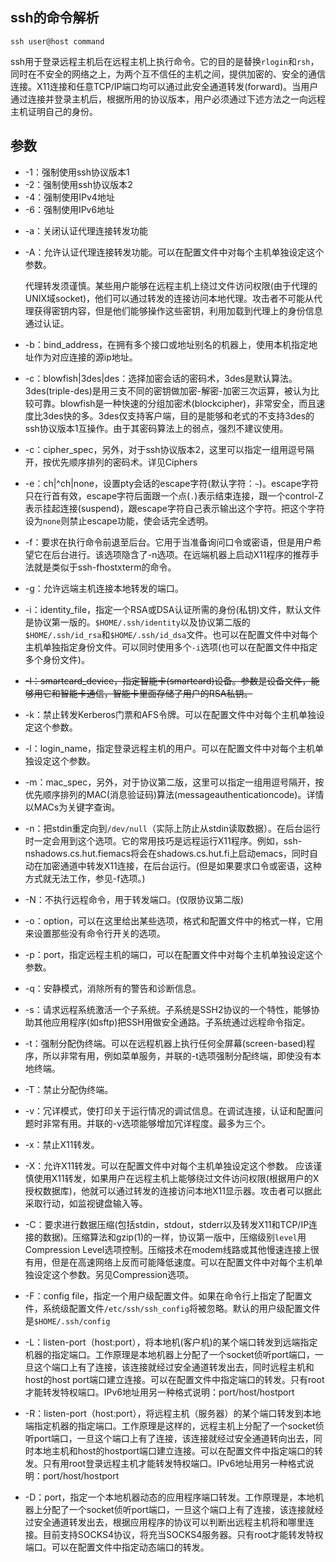 ## ssh的命令解析

```
ssh user@host command
```

ssh用于登录远程主机后在远程主机上执行命令。它的目的是替换`rlogin`和`rsh`，同时在不安全的网络之上，为两个互不信任的主机之间，提供加密的、安全的通信连接。X11连接和任意TCP/IP端口均可以通过此安全通道转发(forward)。当用户通过连接并登录主机后，根据所用的协议版本，用户必须通过下述方法之一向远程主机证明自己的身份。

## 参数

- -1：强制使用ssh协议版本1
- -2：强制使用ssh协议版本2
- -4：强制使用IPv4地址
- -6：强制使用IPv6地址

* -a：关闭认证代理连接转发功能

* -A：允许认证代理连接转发功能。可以在配置文件中对每个主机单独设定这个参数。

    代理转发须谨慎。某些用户能够在远程主机上绕过文件访问权限(由于代理的UNIX域socket)，他们可以通过转发的连接访问本地代理。攻击者不可能从代理获得密钥内容，但是他们能够操作这些密钥，利用加载到代理上的身份信息通过认证。

* -b：bind_address，在拥有多个接口或地址别名的机器上，使用本机指定地址作为对应连接的源ip地址。

* -c：blowfish|3des|des：选择加密会话的密码术，3des是默认算法。3des(triple-des)是用三支不同的密钥做加密-解密-加密三次运算，被认为比较可靠。blowfish是一种快速的分组加密术(blockcipher)，非常安全，而且速度比3des快的多。3des仅支持客户端，目的是能够和老式的不支持3des的ssh协议版本1互操作。由于其密码算法上的弱点，强烈不建议使用。

* -c：cipher_spec，另外，对于ssh协议版本2，这里可以指定一组用逗号隔开，按优先顺序排列的密码术。详见Ciphers

* -e：ch|^ch|none，设置pty会话的escape字符(默认字符：`~`)。escape字符只在行首有效，escape字符后面跟一个点(`.`)表示结束连接，跟一个control-Z表示挂起连接(suspend)，跟escape字符自己表示输出这个字符。把这个字符设为`none`则禁止escape功能，使会话完全透明。

* -f：要求在执行命令前退至后台。它用于当准备询问口令或密语，但是用户希望它在后台进行。该选项隐含了-n选项。在远端机器上启动X11程序的推荐手法就是类似于ssh-fhostxterm的命令。

* -g：允许远端主机连接本地转发的端口。

* -i：identity_file，指定一个RSA或DSA认证所需的身份(私钥)文件，默认文件是协议第一版的。`$HOME/.ssh/identity`以及协议第二版的`$HOME/.ssh/id_rsa`和`$HOME/.ssh/id_dsa`文件。也可以在配置文件中对每个主机单独指定身份文件。可以同时使用多个`-i`选项(也可以在配置文件中指定多个身份文件)。

* ~~-I：smartcard_device，指定智能卡(smartcard)设备。参数是设备文件，能够用它和智能卡通信，智能卡里面存储了用户的RSA私钥。~~

* -k：禁止转发Kerberos门票和AFS令牌。可以在配置文件中对每个主机单独设定这个参数。

* -l：login_name，指定登录远程主机的用户。可以在配置文件中对每个主机单独设定这个参数。

* -m：mac_spec，另外，对于协议第二版，这里可以指定一组用逗号隔开，按优先顺序排列的MAC(消息验证码)算法(messageauthenticationcode)。详情以MACs为关键字查询。

* -n：把stdin重定向到`/dev/null`（实际上防止从stdin读取数据）。在后台运行时一定会用到这个选项。它的常用技巧是远程运行X11程序。例如，ssh-nshadows.cs.hut.fiemacs将会在shadows.cs.hut.fi上启动emacs，同时自动在加密通道中转发X11连接，在后台运行。(但是如果要求口令或密语，这种方式就无法工作，参见-f选项。)

* -N：不执行远程命令，用于转发端口。(仅限协议第二版)

* -o：option，可以在这里给出某些选项，格式和配置文件中的格式一样，它用来设置那些没有命令行开关的选项。

* -p：port，指定远程主机的端口，可以在配置文件中对每个主机单独设定这个参数。

* -q：安静模式，消除所有的警告和诊断信息。

* -s：请求远程系统激活一个子系统。子系统是SSH2协议的一个特性，能够协助其他应用程序(如sftp)把SSH用做安全通路。子系统通过远程命令指定。

* -t：强制分配伪终端。可以在远程机器上执行任何全屏幕(screen-based)程序，所以非常有用，例如菜单服务，并联的-t选项强制分配终端，即使没有本地终端。

* -T：禁止分配伪终端。

* -v：冗详模式，使打印关于运行情况的调试信息。在调试连接，认证和配置问题时非常有用。并联的-v选项能够增加冗详程度。最多为三个。

* -x：禁止X11转发。

* -X：允许X11转发。可以在配置文件中对每个主机单独设定这个参数。
    应该谨慎使用X11转发，如果用户在远程主机上能够绕过文件访问权限(根据用户的X授权数据库)，他就可以通过转发的连接访问本地X11显示器。攻击者可以据此采取行动，如监视键盘输入等。

* -C：要求进行数据压缩(包括stdin，stdout，stderr以及转发X11和TCP/IP连接的数据)。压缩算法和gzip(1)的一样，协议第一版中，压缩级别`level`用Compression Level选项控制。压缩技术在modem线路或其他慢速连接上很有用，但是在高速网络上反而可能降低速度。可以在配置文件中对每个主机单独设定这个参数。另见Compression选项。

* -F：config file，指定一个用户级配置文件。如果在命令行上指定了配置文件，系统级配置文件`/etc/ssh/ssh_config`将被忽略。默认的用户级配置文件是`$HOME/.ssh/config`

* -L：listen-port（host:port），将本地机(客户机)的某个端口转发到远端指定机器的指定端口。工作原理是本地机器上分配了一个socket侦听port端口，一旦这个端口上有了连接，该连接就经过安全通道转发出去，同时远程主机和host的host port端口建立连接。可以在配置文件中指定端口的转发。只有root才能转发特权端口。IPv6地址用另一种格式说明：port/host/hostport

* -R：listen-port（host:port），将远程主机（服务器）的某个端口转发到本地端指定机器的指定端口。工作原理是这样的，远程主机上分配了一个socket侦听port端口，一旦这个端口上有了连接，该连接就经过安全通道转向出去，同时本地主机和host的hostport端口建立连接。可以在配置文件中指定端口的转发。只有用root登录远程主机才能转发特权端口。IPv6地址用另一种格式说明：port/host/hostport

* -D：port，指定一个本地机器动态的应用程序端口转发。工作原理是，本地机器上分配了一个socket侦听port端口，一旦这个端口上有了连接，该连接就经过安全通道转发出去，根据应用程序的协议可以判断出远程主机将和哪里连接。目前支持SOCKS4协议，将充当SOCKS4服务器。只有root才能转发特权端口。可以在配置文件中指定动态端口的转发。

    